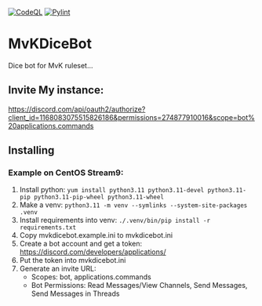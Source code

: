 [![CodeQL](https://github.com/freiheit/MvKDiceBot/actions/workflows/github-code-scanning/codeql/badge.svg)](https://github.com/freiheit/MvKDiceBot/actions/workflows/github-code-scanning/codeql)
[![Pylint](https://github.com/freiheit/MvKDiceBot/actions/workflows/pylint.yml/badge.svg)](https://github.com/freiheit/MvKDiceBot/actions/workflows/pylint.yml)

# MvKDiceBot
Dice bot for MvK ruleset...

## Invite My instance:
https://discord.com/api/oauth2/authorize?client_id=1168083075515826186&permissions=274877910016&scope=bot%20applications.commands

## Installing

### Example on CentOS Stream9:
1. Install python: `yum install python3.11 python3.11-devel python3.11-pip python3.11-pip-wheel python3.11-wheel`
2. Make a venv: `python3.11 -m venv --symlinks --system-site-packages .venv`
3. Install requirements into venv: `./.venv/bin/pip install -r requirements.txt`
4. Copy mvkdicebot.example.ini to mvkdicebot.ini
5. Create a bot account and get a token: https://discord.com/developers/applications/
6. Put the token into mvkdicebot.ini
7. Generate an invite URL:
   - Scopes: bot, applications.commands
   - Bot Permissions: Read Messages/View Channels, Send Messages, Send Messages in Threads
